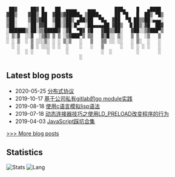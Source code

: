  
```
 ██▓     ██▓ █    ██  ▄▄▄▄    ▄▄▄       ███▄    █   ▄████ 
▓██▒    ▓██▒ ██  ▓██▒▓█████▄ ▒████▄     ██ ▀█   █  ██▒ ▀█▒
▒██░    ▒██▒▓██  ▒██░▒██▒ ▄██▒██  ▀█▄  ▓██  ▀█ ██▒▒██░▄▄▄░
▒██░    ░██░▓▓█  ░██░▒██░█▀  ░██▄▄▄▄██ ▓██▒  ▐▌██▒░▓█  ██▓
░██████▒░██░▒▒█████▓ ░▓█  ▀█▓ ▓█   ▓██▒▒██░   ▓██░░▒▓███▀▒
░ ▒░▓  ░░▓  ░▒▓▒ ▒ ▒ ░▒▓███▀▒ ▒▒   ▓▒█░░ ▒░   ▒ ▒  ░▒   ▒ 
░ ░ ▒  ░ ▒ ░░░▒░ ░ ░ ▒░▒   ░   ▒   ▒▒ ░░ ░░   ░ ▒░  ░   ░ 
  ░ ░    ▒ ░ ░░░ ░ ░  ░    ░   ░   ▒      ░   ░ ░ ░ ░   ░ 
    ░  ░ ░     ░      ░            ░  ░         ░       ░ 
                           ░
```
## Latest blog posts
- 2020-05-25 [分布式协议](https://iliubang.cn/inf/2020/05/25/%E5%88%86%E5%B8%83%E5%BC%8F%E5%8D%8F%E8%AE%AE.html)
- 2019-10-17 [基于公司私有gitlab的go module实践](https://iliubang.cn/go/2019/10/17/%E5%9F%BA%E4%BA%8E%E5%85%AC%E5%8F%B8%E7%A7%81%E6%9C%89gitlab%E7%9A%84go-module%E5%AE%9E%E8%B7%B5.html)
- 2019-08-18 [使用c语言模拟lisp语法](https://iliubang.cn/c/2019/08/18/c%E8%AF%AD%E8%A8%80%E6%A8%A1%E6%8B%9Flisp%E8%AF%AD%E6%B3%95.html)
- 2019-07-18 [动态连接器技巧之使用LD_PRELOAD改变程序的行为](https://iliubang.cn/c/2019/07/18/%E5%8A%A8%E6%80%81%E8%BF%9E%E6%8E%A5%E5%99%A8%E6%8A%80%E5%B7%A7%E4%B9%8B%E4%BD%BF%E7%94%A8LD_PRELOAD%E6%94%B9%E5%8F%98%E7%A8%8B%E5%BA%8F%E7%9A%84%E8%A1%8C%E4%B8%BA.html)
- 2019-04-03 [JavaScript踩坑合集](https://iliubang.cn/javascript/2019/04/03/JavaScript%E8%B8%A9%E5%9D%91%E5%90%88%E9%9B%86.html)
 
[>>> More blog posts](https://iliubang.cn/archive.html)

## Statistics
![Stats](https://github-readme-stats.vercel.app/api?username=liubang&show_icons=true)
![Lang](https://github-readme-stats.vercel.app/api/top-langs/?username=liubang&hide=ipynb,html,css&layout=default)
